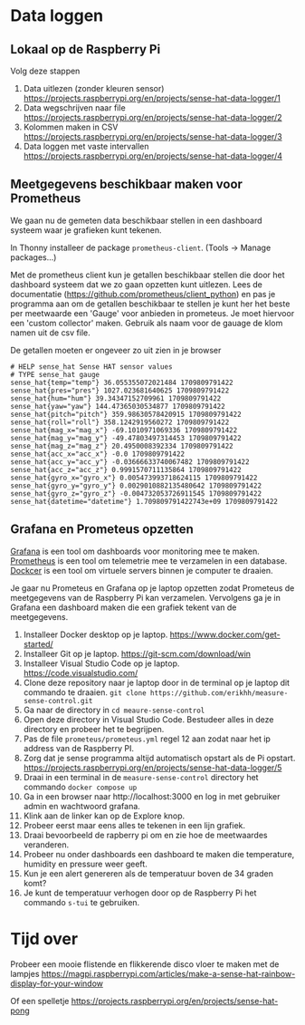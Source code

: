# Data loggen

## Lokaal op de Raspberry Pi

Volg deze stappen
1. Data uitlezen (zonder kleuren sensor) https://projects.raspberrypi.org/en/projects/sense-hat-data-logger/1
1. Data wegschrijven naar file https://projects.raspberrypi.org/en/projects/sense-hat-data-logger/2
1. Kolommen maken in CSV https://projects.raspberrypi.org/en/projects/sense-hat-data-logger/3
1. Data loggen met vaste intervallen https://projects.raspberrypi.org/en/projects/sense-hat-data-logger/4

## Meetgegevens beschikbaar maken voor Prometheus

We gaan nu de gemeten data beschikbaar stellen in een dashboard systeem waar je grafieken kunt tekenen.

In Thonny installeer de package `prometheus-client`. (Tools -> Manage packages...)

Met de prometheus client kun je getallen beschikbaar stellen die door het dashboard systeem dat we zo gaan opzetten kunt uitlezen. Lees de documentatie (https://github.com/prometheus/client_python) en pas je programma aan om de getallen beschikbaar te stellen je kunt her het beste per meetwaarde een 'Gauge' voor anbieden in prometeus. Je moet hiervoor een 'custom collector' maken. Gebruik als naam voor de gauage de klom namen uit de csv file.

De getallen moeten er ongeveer zo uit zien in je browser
```
# HELP sense_hat Sense HAT sensor values
# TYPE sense_hat gauge
sense_hat{temp="temp"} 36.055355072021484 1709809791422
sense_hat{pres="pres"} 1027.023681640625 1709809791422
sense_hat{hum="hum"} 39.34347152709961 1709809791422
sense_hat{yaw="yaw"} 144.47365030534877 1709809791422
sense_hat{pitch="pitch"} 359.98630578420915 1709809791422
sense_hat{roll="roll"} 358.1242919560272 1709809791422
sense_hat{mag_x="mag_x"} -69.1010971069336 1709809791422
sense_hat{mag_y="mag_y"} -49.47803497314453 1709809791422
sense_hat{mag_z="mag_z"} 20.4950008392334 1709809791422
sense_hat{acc_x="acc_x"} -0.0 1709809791422
sense_hat{acc_y="acc_y"} -0.03666633740067482 1709809791422
sense_hat{acc_z="acc_z"} 0.9991570711135864 1709809791422
sense_hat{gyro_x="gyro_x"} 0.005473993718624115 1709809791422
sense_hat{gyro_y="gyro_y"} 0.0029010882135480642 1709809791422
sense_hat{gyro_z="gyro_z"} -0.004732053726911545 1709809791422
sense_hat{datetime="datetime"} 1.709809791422743e+09 1709809791422

```

## Grafana en Prometeus opzetten
[Grafana](https://grafana.com/docs/) is een tool om dashboards voor monitoring mee te maken.
[Prometheus](https://prometheus.io/) is een tool om telemetrie mee te verzamelen in een database.
[Dockcer](https://www.docker.com/) is een tool om virtuele servers binnen je computer te draaien.

Je gaar nu Prometeus en Grafana op je laptop opzetten zodat Prometeus de meetgegevens van de Raspberry Pi kan verzamelen. Vervolgens ga je in Grafana een dashboard maken die een grafiek tekent van de meetgegevens.

1. Installeer Docker desktop op je laptop. https://www.docker.com/get-started/
1. Installeer Git op je laptop. https://git-scm.com/download/win
1. Installeer Visual Studio Code op je laptop. https://code.visualstudio.com/
1. Clone deze repository naar je laptop door in de terminal op je laptop dit commando te draaien. `git clone https://github.com/erikhh/measure-sense-control.git`
1. Ga naar de directory in `cd meaure-sense-control`
1. Open deze directory in Visual Studio Code. Bestudeer alles in deze directory en probeer het te begrijpen.
1. Pas de file `prometeus/prometeus.yml` regel 12 aan zodat naar het ip address van de Raspberry PI.
1. Zorg dat je sense programma altijd automatisch opstart als de Pi opstart. https://projects.raspberrypi.org/en/projects/sense-hat-data-logger/5
1. Draai in een terminal in de `measure-sense-control` directory het commando `docker compose up`
1. Ga in een browser naar http://localhost:3000 en log in met gebruiker admin en wachtwoord grafana.
1. Klink aan de linker kan op de Explore knop.
1. Probeer eerst maar eens alles te tekenen in een lijn grafiek.
1. Draai bevoorbeeld de rapberry pi om en zie hoe de meetwaardes veranderen.
1. Probeer nu onder dashboards een dashboard te maken die temperature, humidity en pressure weer geeft.
1. Kun je een alert genereren als de temperatuur boven de 34 graden komt?
1. Je kunt de temperatuur verhogen door op de Raspberry Pi het commando `s-tui` te gebruiken.

# Tijd over

Probeer een mooie flistende en flikkerende disco vloer te maken met de lampjes
https://magpi.raspberrypi.com/articles/make-a-sense-hat-rainbow-display-for-your-window

Of een spelletje
https://projects.raspberrypi.org/en/projects/sense-hat-pong
